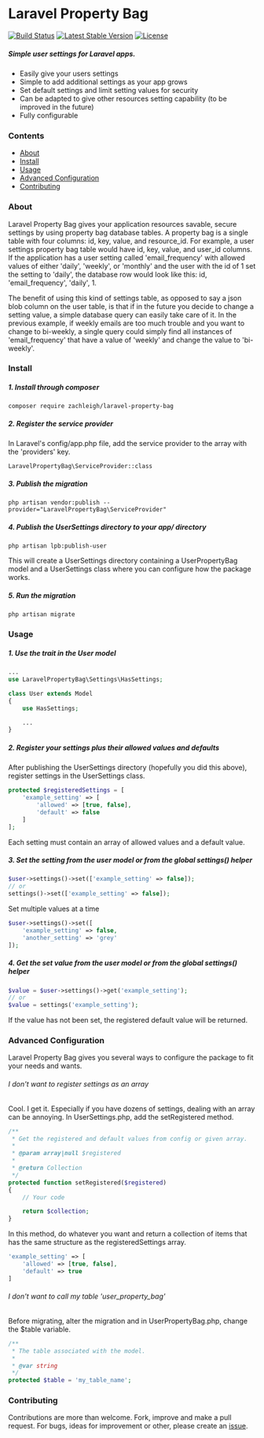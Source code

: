 # Laravel Property Bag   
[![Build Status](https://travis-ci.org/zachleigh/laravel-property-bag.svg?branch=master)](https://travis-ci.org/zachleigh/laravel-property-bag)
[![Latest Stable Version](https://poser.pugx.org/zachleigh/laravel-property-bag/version.svg)](//packagist.org/packages/zachleigh/laravel-property-bag) 
[![License](https://poser.pugx.org/zachleigh/laravel-property-bag/license.svg)](//packagist.org/packages/zachleigh/laravel-property-bag)  
##### Simple user settings for Laravel apps. 
  - Easily give your users settings
  - Simple to add additional settings as your app grows
  - Set default settings and limit setting values for security
  - Can be adapted to give other resources setting capability (to be improved in the future)
  - Fully configurable

### Contents
  - [About](#about)
  - [Install](#install)
  - [Usage](#usage)
  - [Advanced Configuration](#advanced-configuration)
  - [Contributing](#contributing)

### About
Laravel Property Bag gives your application resources savable, secure settings by using property bag database tables. A property bag is a single table with four columns: id, key, value, and resource_id. For example, a user settings property bag table would have id, key, value, and user_id columns. If the application has a user setting called 'email_frequency' with allowed values of either 'daily', 'weekly', or 'monthly' and the user with the id of 1 set the setting to 'daily', the database row would look like this: id, 'email_frequency', 'daily', 1.    
    
The benefit of using this kind of settings table, as opposed to say a json blob column on the user table, is that if in the future you decide to change a setting value, a simple database query can easily take care of it. In the previous example, if weekly emails are too much trouble and you want to change to bi-weekly, a single query could simply find all instances of 'email_frequency' that have a value of 'weekly' and change the value to 'bi-weekly'. 

### Install
##### 1. Install through composer     
```
composer require zachleigh/laravel-property-bag
```

##### 2. Register the service provider        
In Laravel's config/app.php file, add the service provider to the array with the 'providers' key.
```
LaravelPropertyBag\ServiceProvider::class
```

##### 3. Publish the migration      
```
php artisan vendor:publish --provider="LaravelPropertyBag\ServiceProvider"
```

##### 4. Publish the UserSettings directory to your app/ directory       
```
php artisan lpb:publish-user
```
This will create a UserSettings directory containing a UserPropertyBag model and a UserSettings class where you can configure how the package works.

##### 5. Run the migration      
```
php artisan migrate
```

### Usage
##### 1. Use the trait in the User model      
```php
...
use LaravelPropertyBag\Settings\HasSettings;

class User extends Model
{
    use HasSettings;

    ...
}
```

##### 2. Register your settings plus their allowed values and defaults     
After publishing the UserSettings directory (hopefully you did this above), register settings in the UserSettings class.
```php
protected $registeredSettings = [
    'example_setting' => [
        'allowed' => [true, false],
        'default' => false
    ]
];
```
Each setting must contain an array of allowed values and a default value.

##### 3. Set the setting from the user model or from the global settings() helper     
```php
$user->settings()->set(['example_setting' => false]);
// or
settings()->set(['example_setting' => false]);
```

Set multiple values at a time
```php
$user->settings()->set([
    'example_setting' => false,
    'another_setting' => 'grey'
]);
```

##### 4. Get the set value from the user model or from the global settings() helper     
```php
$value = $user->settings()->get('example_setting');
// or
$value = settings('example_setting');
```
If the value has not been set, the registered default value will be returned.

### Advanced Configuration
Laravel Property Bag gives you several ways to configure the package to fit your needs and wants.

###### I don't want to register settings as an array
Cool. I get it. Especially if you have dozens of settings, dealing with an array can be annoying. In UserSettings.php, add the setRegistered method.
```php
/**
 * Get the registered and default values from config or given array.
 *
 * @param array|null $registered
 *
 * @return Collection
 */
protected function setRegistered($registered)
{
    // Your code

    return $collection;
}
```
In this method, do whatever you want and return a collection of items that has the same structure as the registeredSettings array.
```php
'example_setting' => [
    'allowed' => [true, false],
    'default' => true
]
```

###### I don't want to call my table 'user_property_bag'
Before migrating, alter the migration and in UserPropertyBag.php, change the $table variable.
```php
/**
 * The table associated with the model.
 *
 * @var string
 */
protected $table = 'my_table_name';
```

### Contributing
Contributions are more than welcome. Fork, improve and make a pull request. For bugs, ideas for improvement or other, please create an [issue](https://github.com/zachleigh/laravel-property-bag/issues).
